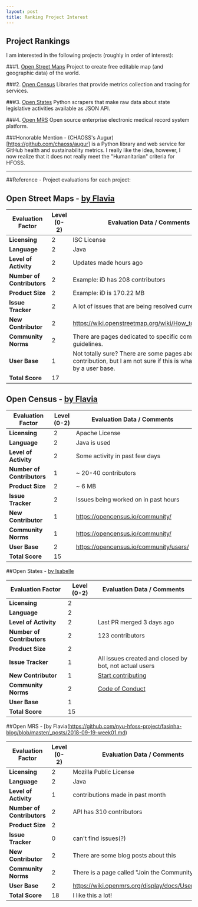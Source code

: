 ```yaml
---
layout: post
title: Ranking Project Interest
---
```

## Project Rankings

I am interested in the following projects (roughly in order of interest):

###1. [Open Street Maps](https://wiki.openstreetmap.org/wiki/Main_Page)
Project to create free editable map (and geographic data) of the world.


###2. [Open Census](https://opencensus.io/)
Libraries that provide metrics collection and tracing for services.

###3. [Open States](https://openstates.org/)
Python scrapers that make raw data about state legislative activities available as JSON API.

###4. [Open MRS](https://openmrs.org/)
Open source enterprise electronic medical record system platform.

###Honorable Mention -
(CHAOSS's Augur)[https://github.com/chaoss/augur] is a Python library and web service for GitHub health and sustainability metrics. I really like the idea, however, I now realize that it does not really meet the "Humanitarian" criteria for HFOSS.

---
##Reference - Project evaluations for each project:
## Open Street Maps - [by Flavia](https://github.com/nyu-hfoss-project/fasinha-blog/blob/master/_posts/2018-09-19-week01.md)

| Evaluation Factor          | Level (0-2)  | Evaluation Data / Comments |
|---|---|---|
| __Licensing__              |    2   |               ISC License  |
| __Language__               |     2  |        Java         |
| __Level of Activity__      |     2  |          Updates made hours ago       |
| __Number of Contributors__ |      2 |             Example: iD has 208 contributors    |
| __Product Size__           |    2   |             Example: iD is 170.22 MB    |
| __Issue Tracker__          |  2     |         A lot of issues that are being resolved currently        |
| __New Contributor__        |    2  |       https://wiki.openstreetmap.org/wiki/How_to_contribute        |
| __Community Norms__        |    2   |       There are pages dedicated to specific community guidelines.         |
| __User Base__              |    1   |       Not totally sure? There are some pages about user contribution, but I am not sure if this is what is meant by a user base.          |
| __Total Score__            |    17   |                 |

## Open Census - [by Flavia](https://github.com/nyu-hfoss-project/fasinha-blog/blob/master/_posts/2018-09-19-week01.md)

| Evaluation Factor          | Level (0-2)  | Evaluation Data / Comments |
|---|---|---|
| __Licensing__              |    2   |            Apache License     |
| __Language__               |    2   |    Java is used             |
| __Level of Activity__      |   2    |      Some activity in past few days           |
| __Number of Contributors__ |  1     |       ~ 20-40 contributors          |
| __Product Size__           |    2   |     ~ 6 MB            |
| __Issue Tracker__          |    2   |       Issues being worked on in past hours          |
| __New Contributor__        |   1    |        https://opencensus.io/community/         |
| __Community Norms__        |    1   |       https://opencensus.io/community/          |
| __User Base__              |   2    |             https://opencensus.io/community/users/    |
| __Total Score__            |    15   |                 |

##Open States - [by Isabelle](https://github.com/nyu-hfoss-project/thefifthisa-blog/blob/master/_posts/2018-09-18-Project%20Evaluations.md)

| Evaluation Factor          | Level (0-2)  | Evaluation Data / Comments |
|---|---|---|
| __Licensing__              | 2 |
| __Language__               | 2 |
| __Level of Activity__      | 2 | Last PR merged 3 days ago
| __Number of Contributors__ | 2 | 123 contributors
| __Product Size__           | 2 |
| __Issue Tracker__          | 1 | All issues created and closed by bot, not actual users
| __New Contributor__        | 1 | [Start contributing](http://docs.openstates.org/en/latest/contributing/getting-started.html)
| __Community Norms__        | 2 | [Code of Conduct](http://docs.openstates.org/en/latest/contributing/code-of-conduct.html)
| __User Base__              | 1 |
| __Total Score__            | 15 |

##Open MRS - [by Flavia(https://github.com/nyu-hfoss-project/fasinha-blog/blob/master/_posts/2018-09-19-week01.md)


| Evaluation Factor          | Level (0-2)  | Evaluation Data / Comments |
|---|---|---|
| __Licensing__              |   2    |      Mozilla Public License           |
| __Language__               |    2   |    Java             |
| __Level of Activity__      |    1  |     contributions made in past month           |
| __Number of Contributors__ |     2  |           API has 310 contributors        |
| __Product Size__           |      2 |                  |
| __Issue Tracker__          |     0  |        can't find issues(?)       |
| __New Contributor__        |    2   |        There are some blog posts about this         |
| __Community Norms__        |    2   |           There is a page called "Join the Community"      |
| __User Base__              |    2   |           https://wiki.openmrs.org/display/docs/User+Guide      |
| __Total Score__            |    18   |           I like this a lot!      |

